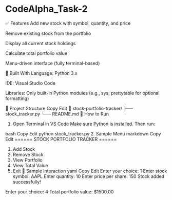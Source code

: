 # CodeAlpha_Task-2
✅ Features
Add new stock with symbol, quantity, and price

Remove existing stock from the portfolio

Display all current stock holdings

Calculate total portfolio value

Menu-driven interface (fully terminal-based)

🧰 Built With
Language: Python 3.x

IDE: Visual Studio Code

Libraries: Only built-in Python modules (e.g., sys, prettytable for optional formatting)

📁 Project Structure
Copy
Edit
📁 stock-portfolio-tracker/
├── stock_tracker.py
└── README.md
🚀 How to Run
1. Open Terminal in VS Code
Make sure Python is installed. Then run:

bash
Copy
Edit
python stock_tracker.py
2. Sample Menu
markdown
Copy
Edit
====== STOCK PORTFOLIO TRACKER ======
1. Add Stock
2. Remove Stock
3. View Portfolio
4. View Total Value
5. Exit
📌 Sample Interaction
yaml
Copy
Edit
Enter your choice: 1
Enter stock symbol: AAPL
Enter quantity: 10
Enter price per share: 150
Stock added successfully!

Enter your choice: 4
Total portfolio value: $1500.00
